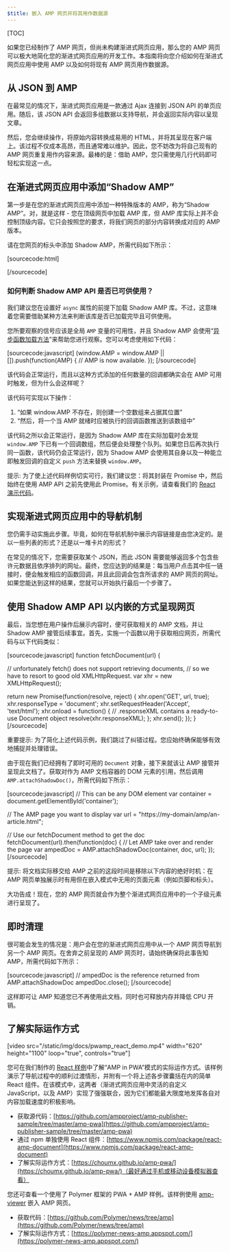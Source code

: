 ```yaml
---
$title: 嵌入 AMP 网页并将其用作数据源
---
```

[TOC]

如果您已经制作了 AMP 网页，但尚未构建渐进式网页应用，那么您的 AMP 网页可以极大地简化您的渐进式网页应用的开发工作。本指南将向您介绍如何在渐进式网页应用中使用 AMP 以及如何将现有 AMP 网页用作数据源。

## 从 JSON 到 AMP

在最常见的情况下，渐进式网页应用是一款通过 Ajax 连接到 JSON API 的单页应用。随后，该 JSON API 会返回多组数据以支持导航，并会返回实际内容以呈现文章。

然后，您会继续操作，将原始内容转换成易用的 HTML，并将其呈现在客户端上。该过程不仅成本高昂，而且通常难以维护。因此，您不妨改为将自己现有的 AMP 网页重复用作内容来源。最棒的是：借助 AMP，您只需使用几行代码即可轻松实现这一点。

##  在渐进式网页应用中添加“Shadow AMP”

第一步是在您的渐进式网页应用中添加一种特殊版本的 AMP，称为“Shadow AMP”。对，就是这样 - 您在顶级网页中加载 AMP 库，但 AMP 库实际上并不会控制顶级内容。它只会按照您的要求，将我们网页的部分内容转换成对应的 AMP 版本。

请在您网页的标头中添加 Shadow AMP，所需代码如下所示：

[sourcecode:html]
<!-- Asynchronously load the AMP-with-Shadow-DOM runtime library. -->
<script async src="https://cdn.ampproject.org/shadow-v0.js"></script>
[/sourcecode]

### 如何判断 Shadow AMP API 是否已可供使用？

我们建议您在设置好 `async` 属性的前提下加载 Shadow AMP 库。不过，这意味着您需要借助某种方法来判断该库是否已加载完毕且可供使用。

您所要观察的信号应该是全局 `AMP` 变量的可用性，并且 Shadow AMP 会使用“[异步函数加载方法](http://mrcoles.com/blog/google-analytics-asynchronous-tracking-how-it-work/)”来帮助您进行观察。您可以考虑使用如下代码：

[sourcecode:javascript]
(window.AMP = window.AMP || []).push(function(AMP) {
  // AMP is now available.
});
[/sourcecode]

该代码会正常运行，而且以这种方式添加的任何数量的回调都确实会在 AMP 可用时触发，但为什么会这样呢？

该代码可实现以下操作：

  1. “如果 window.AMP 不存在，则创建一个空数组来占据其位置”
  1. “然后，将一个当 AMP 就绪时应被执行的回调函数推送到该数组中”

该代码之所以会正常运行，是因为 Shadow AMP 库在实际加载时会发现 `window.AMP` 下已有一个回调数组，然后便会处理整个队列。如果您日后再次执行同一函数，该代码仍会正常运行，因为 Shadow AMP 会使用其自身以及一种能立即触发回调的自定义 `push` 方法来替换 `window.AMP`。

提示: 为了使上述代码样例切实可行，我们建议您：将其封装在 Promise 中，然后始终在使用 AMP API 之前先使用此 Promise。有关示例，请查看我们的 [React 演示代码](https://github.com/ampproject/amp-publisher-sample/blob/master/amp-pwa/src/components/amp-document/amp-document.js#L20)。

## 实现渐进式网页应用中的导航机制

您仍需手动实施此步骤。毕竟，如何在导航机制中展示内容链接是由您决定的。是以一些列表的形式？还是以一堆卡片的形式？

在常见的情况下，您需要获取某个 JSON，而此 JSON 需要能够返回多个包含些许元数据且依序排列的网址。最终，您应达到的结果是：每当用户点击其中任一链接时，便会触发相应的函数回调，并且此回调会包含所请求的 AMP 网页的网址。如果您能达到这样的结果，您就可以开始执行最后一个步骤了。

## 使用 Shadow AMP API 以内嵌的方式呈现网页

最后，当您想在用户操作后展示内容时，便可获取相关的 AMP 文档，并让 Shadow AMP 接管后续事宜。首先，实施一个函数以用于获取相应网页，所需代码与以下代码类似：

[sourcecode:javascript]
function fetchDocument(url) {

  // unfortunately fetch() does not support retrieving documents,
  // so we have to resort to good old XMLHttpRequest.
  var xhr = new XMLHttpRequest();

  return new Promise(function(resolve, reject) {
    xhr.open('GET', url, true);
    xhr.responseType = 'document';
    xhr.setRequestHeader('Accept', 'text/html');
    xhr.onload = function() {
      // .responseXML contains a ready-to-use Document object
      resolve(xhr.responseXML);
    };
    xhr.send();
  });
}
[/sourcecode]

重要提示: 为了简化上述代码示例，我们跳过了纠错过程。您应始终确保能够有效地捕捉并处理错误。

由于现在我们已经拥有了即时可用的 `Document` 对象，接下来就该让 AMP 接管并呈现此文档了。获取对作为 AMP 文档容器的 DOM 元素的引用，然后调用 `AMP.attachShadowDoc()`，所需代码如下所示：

[sourcecode:javascript]
// This can be any DOM element
var container = document.getElementById('container');

// The AMP page you want to display
var url = "https://my-domain/amp/an-article.html";

// Use our fetchDocument method to get the doc
fetchDocument(url).then(function(doc) {
  // Let AMP take over and render the page
  var ampedDoc = AMP.attachShadowDoc(container, doc, url);
});
[/sourcecode]

提示: 将文档实际移交给 AMP 之前的这段时间是移除以下内容的绝好时机：在 AMP 网页单独展示时有用但在嵌入模式中无用的页面元素（例如页脚和标头）。

大功告成！现在，您的 AMP 网页就会作为整个渐进式网页应用中的一个子级元素进行呈现了。

## 即时清理

很可能会发生的情况是：用户会在您的渐进式网页应用中从一个 AMP 网页导航到另一个 AMP 网页。在舍弃之前呈现的 AMP 网页时，请始终确保将此事告知 AMP，所需代码如下所示：

[sourcecode:javascript]
// ampedDoc is the reference returned from AMP.attachShadowDoc
ampedDoc.close();
[/sourcecode]

这样即可让 AMP 知道您已不再使用此文档，同时也可释放内存并降低 CPU 开销。

## 了解实际运作方式

[video src="/static/img/docs/pwamp_react_demo.mp4" width="620" height="1100" loop="true", controls="true"]

您可在我们制作的 [React 样例](https://github.com/ampproject/amp-publisher-sample/tree/master/amp-pwa)中了解“AMP in PWA”模式的实际运作方式。该样例演示了导航过程中的顺利过渡情形，并附有一个将上述各步骤囊括在内的简单 React 组件。在该模式中，这两者（渐进式网页应用中灵活的自定义 JavaScript，以及 AMP）实现了强强联合，因为它们都能最大限度地发挥各自对内容加载速度的积极影响。

* 获取源代码：[https://github.com/ampproject/amp-publisher-sample/tree/master/amp-pwa](https://github.com/ampproject/amp-publisher-sample/tree/master/amp-pwa)
* 通过 npm 单独使用 React 组件：[https://www.npmjs.com/package/react-amp-document](https://www.npmjs.com/package/react-amp-document)
* 了解实际运作方式：[https://choumx.github.io/amp-pwa/](https://choumx.github.io/amp-pwa/)（最好通过手机或移动设备模拟器查看）

您还可查看一个使用了 Polymer 框架的 PWA + AMP 样例。该样例使用 [amp-viewer](https://github.com/PolymerLabs/amp-viewer/) 嵌入 AMP 网页。

* 获取代码：[https://github.com/Polymer/news/tree/amp](https://github.com/Polymer/news/tree/amp)
* 了解实际运作方式：[https://polymer-news-amp.appspot.com/](https://polymer-news-amp.appspot.com/)


